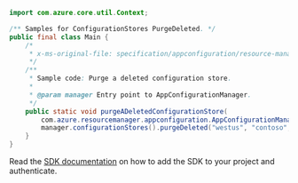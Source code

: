 ```java
import com.azure.core.util.Context;

/** Samples for ConfigurationStores PurgeDeleted. */
public final class Main {
    /*
     * x-ms-original-file: specification/appconfiguration/resource-manager/Microsoft.AppConfiguration/preview/2021-10-01-preview/examples/DeletedConfigurationStoresPurge.json
     */
    /**
     * Sample code: Purge a deleted configuration store.
     *
     * @param manager Entry point to AppConfigurationManager.
     */
    public static void purgeADeletedConfigurationStore(
        com.azure.resourcemanager.appconfiguration.AppConfigurationManager manager) {
        manager.configurationStores().purgeDeleted("westus", "contoso", Context.NONE);
    }
}
```

Read the [SDK documentation](https://github.com/Azure/azure-sdk-for-java/blob/azure-resourcemanager-appconfiguration_1.0.0-beta.5/sdk/appconfiguration/azure-resourcemanager-appconfiguration/README.md) on how to add the SDK to your project and authenticate.
